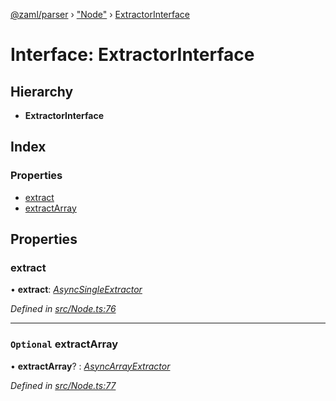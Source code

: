 [@zaml/parser](../README.md) › ["Node"](../modules/_node_.md) › [ExtractorInterface](_node_.extractorinterface.md)

# Interface: ExtractorInterface

## Hierarchy

* **ExtractorInterface**

## Index

### Properties

* [extract](_node_.extractorinterface.md#extract)
* [extractArray](_node_.extractorinterface.md#optional-extractarray)

## Properties

###  extract

• **extract**: *[AsyncSingleExtractor](../modules/_node_.md#asyncsingleextractor)*

*Defined in [src/Node.ts:76](https://github.com/nexushubs/zaml-lang/blob/226a4c7/packages/zaml-parser/src/Node.ts#L76)*

___

### `Optional` extractArray

• **extractArray**? : *[AsyncArrayExtractor](../modules/_node_.md#asyncarrayextractor)*

*Defined in [src/Node.ts:77](https://github.com/nexushubs/zaml-lang/blob/226a4c7/packages/zaml-parser/src/Node.ts#L77)*
